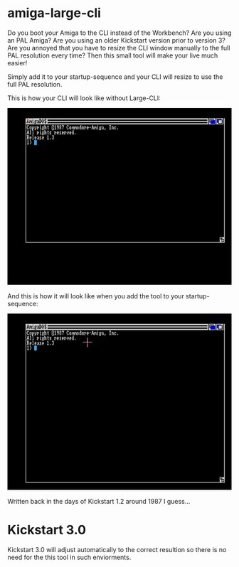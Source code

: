 # amiga-large-cli
Do you boot your Amiga to the CLI instead of the Workbench? 
Are you using an PAL Amiga? 
Are you using an older Kickstart version prior to version 3?
Are you annoyed that you have to resize the CLI window manually to the full PAL resolution every time? 
Then this small tool will make your live much easier!

Simply add it to your startup-sequence and your CLI will resize to use the full PAL resolution.

This is how your CLI will look like without Large-CLI:

![](https://github.com/LutzGrosshennig/amiga-large-cli/blob/master/images/WithoutLargeCLI.jpg)

And this is how it will look like when you add the tool to your startup-sequence:

![](https://github.com/LutzGrosshennig/amiga-large-cli/blob/master/images/WithLargeCLI.jpg)

Written back in the days of Kickstart 1.2 around 1987 I guess...

# Kickstart 3.0

Kickstart 3.0 will adjust automatically to the correct resultion so there is no need for the this tool in such enviorments.

